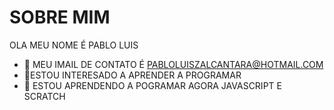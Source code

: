  # SOBRE MIM
OLA MEU NOME É PABLO LUIS 
- 👀 MEU IMAIL DE CONTATO É PABLOLUISZALCANTARA@HOTMAIL.COM
- 🌱ESTOU INTERESADO A APRENDER A PROGRAMAR
- 💞 ESTOU APRENDENDO A POGRAMAR AGORA JAVASCRIPT E SCRATCH
